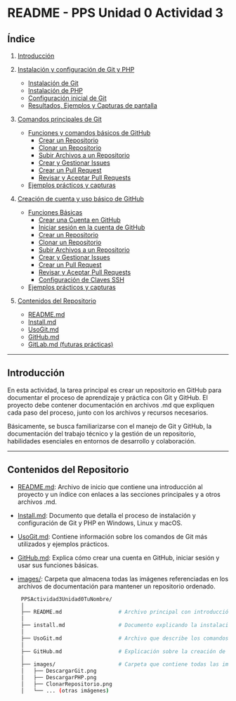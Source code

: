# README - PPS Unidad 0 Actividad 3

## Índice

1. [Introducción](#introducción)
2. [Instalación y configuración de Git y PHP](./Install.md#instalacion-y-configuracion-de-git-y-php)
   - [Instalación de Git](./Install.md#1-instalación-de-git)
   - [Instalación de PHP](./Install.md#2-instalación-de-php)
   - [Configuración inicial de Git](./Install.md#3-configuración-inicial-de-git)
   - [Resultados, Ejemplos y Capturas de pantalla](./Install.md#4-resultados-ejemplos-y-capturas-de-pantalla)
  
3. [Comandos principales de Git](./UsoGit.md#Comandos-principales-de-Git)
   - [Funciones y comandos básicos de GitHub](./UsoGit.md#Funciones-Básicas-de-GitHub)
      - [Crear un Repositorio](./UsoGit.md#)
      - [Clonar un Repositorio](./UsoGit.md#-1)
      - [Subir Archivos a un Repositorio](./UsoGit.md#-2)
      - [Crear y Gestionar Issues](./UsoGit.md#-3)
      - [Crear un Pull Request](./UsoGit.md#-4)
      - [Revisar y Aceptar Pull Requests](./UsoGit.md#-5)
   - [Ejemplos prácticos y capturas](./UsoGit.md#resultados,-ejemplos-y-capturas-de-pantalla)

4. [Creación de cuenta y uso básico de GitHub](./GitHub.md#1-funciones-básicas-de-github)
   - [Funciones Básicas](./GitHub.md#Funciones-Básicas-de-GitHub)
     - [Crear una Cuenta en GitHub](./GitHub.md#)
     - [Iniciar sesión en la cuenta de GitHub](./GitHub.md#-1)
     - [Crear un Repositorio](./GitHub.md#-2)
     - [Clonar un Repositorio](./GitHub.md#-3)
     - [Subir Archivos a un Repositorio](./GitHub.md#-4)
     - [Crear y Gestionar Issues](./GitHub.md#-5)
     - [Crear un Pull Request](./GitHub.md#-6)
     - [Revisar y Aceptar Pull Requests](./GitHub.md#-7)
     - [Configuración de Claves SSH](./GitHub.md#-8)
   - [Ejemplos prácticos y capturas](./GitHub.md#2-capturas-y-ejemplos)

5. [Contenidos del Repositorio](#contenidos-del-repositorio)
      - [README.md](./README.md#índice)
      - [Install.md](./Install.md)
      - [UsoGit.md](./UsoGit.md)
      - [GitHub.md](./GitHub.md)
      - [GitLab.md (futuras prácticas)]()

---

## Introducción
En esta actividad, la tarea principal es crear un repositorio en GitHub para documentar el proceso de aprendizaje y práctica con Git y GitHub. El proyecto debe contener documentación en archivos .md que expliquen cada paso del proceso, junto con los archivos y recursos necesarios. 

Básicamente, se busca familiarizarse con el manejo de Git y GitHub, la documentación del trabajo técnico y la gestión de un repositorio, habilidades esenciales en entornos de desarrollo y colaboración.

---

## Contenidos del Repositorio

- [README.md](./README.md#índice): Archivo de inicio que contiene una introducción al proyecto y un índice con enlaces a las secciones principales y a otros archivos .md.
- [Install.md](./Install.md): Documento que detalla el proceso de instalación y configuración de Git y PHP en Windows, Linux y macOS.
- [UsoGit.md](./UsoGit.md): Contiene información sobre los comandos de Git más utilizados y ejemplos prácticos.
- [GitHub.md](./GitHub.md): Explica cómo crear una cuenta en GitHub, iniciar sesión y usar sus funciones básicas.
- [images/](./images/): Carpeta que almacena todas las imágenes referenciadas en los archivos de documentación para mantener un repositorio ordenado.

  ```bash
   PPSActividad3Unidad0TuNombre/
   │
   ├── README.md                  # Archivo principal con introducción y enlaces a secciones y archivos relevantes.
   │
   ├── install.md                 # Documento explicando la instalación y configuración de Git y PHP.
   │
   ├── UsoGit.md                  # Archivo que describe los comandos principales utilizados en Git.
   │
   ├── GitHub.md                  # Explicación sobre la creación de una cuenta, login y uso básico de GitHub.
   │
   ├── images/                    # Carpeta que contiene todas las imágenes utilizadas en los archivos .md.
   │   ├── DescargarGit.png
   │   ├── DescargarPHP.png
   │   ├── ClonarRepositorio.png
   │   └── ... (otras imágenes)
